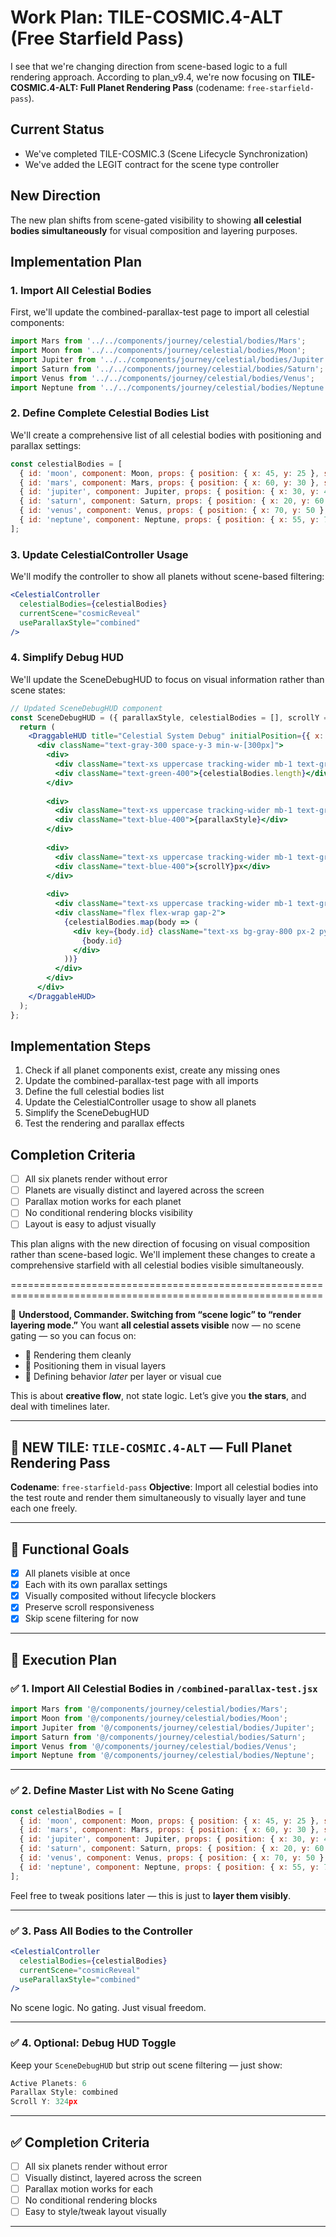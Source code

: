 
# Work Plan: TILE-COSMIC.4-ALT (Free Starfield Pass)

I see that we're changing direction from scene-based logic to a full rendering approach. According to plan_v9.4, we're now focusing on **TILE-COSMIC.4-ALT: Full Planet Rendering Pass** (codename: `free-starfield-pass`).

## Current Status
- We've completed TILE-COSMIC.3 (Scene Lifecycle Synchronization)
- We've added the LEGIT contract for the scene type controller

## New Direction
The new plan shifts from scene-gated visibility to showing **all celestial bodies simultaneously** for visual composition and layering purposes.

## Implementation Plan

### 1. Import All Celestial Bodies
First, we'll update the combined-parallax-test page to import all celestial components:

```javascript
import Mars from '../../components/journey/celestial/bodies/Mars';
import Moon from '../../components/journey/celestial/bodies/Moon';
import Jupiter from '../../components/journey/celestial/bodies/Jupiter';
import Saturn from '../../components/journey/celestial/bodies/Saturn';
import Venus from '../../components/journey/celestial/bodies/Venus';
import Neptune from '../../components/journey/celestial/bodies/Neptune';
```

### 2. Define Complete Celestial Bodies List
We'll create a comprehensive list of all celestial bodies with positioning and parallax settings:

```javascript
const celestialBodies = [
  { id: 'moon', component: Moon, props: { position: { x: 45, y: 25 }, size: 90, parallaxFactor: 1.2 } },
  { id: 'mars', component: Mars, props: { position: { x: 60, y: 30 }, size: 100, parallaxFactor: 0.9 } },
  { id: 'jupiter', component: Jupiter, props: { position: { x: 30, y: 40 }, size: 160, parallaxFactor: 0.5 } },
  { id: 'saturn', component: Saturn, props: { position: { x: 20, y: 60 }, size: 180, parallaxFactor: 0.4 } },
  { id: 'venus', component: Venus, props: { position: { x: 70, y: 50 }, size: 80, parallaxFactor: 1.1 } },
  { id: 'neptune', component: Neptune, props: { position: { x: 55, y: 70 }, size: 110, parallaxFactor: 0.6 } }
];
```

### 3. Update CelestialController Usage
We'll modify the controller to show all planets without scene-based filtering:

```jsx
<CelestialController
  celestialBodies={celestialBodies}
  currentScene="cosmicReveal"
  useParallaxStyle="combined"
/>
```

### 4. Simplify Debug HUD
We'll update the SceneDebugHUD to focus on visual information rather than scene states:

```jsx
// Updated SceneDebugHUD component
const SceneDebugHUD = ({ parallaxStyle, celestialBodies = [], scrollY = 0 }) => {
  return (
    <DraggableHUD title="Celestial System Debug" initialPosition={{ x: window.innerWidth - 320, y: 20 }}>
      <div className="text-gray-300 space-y-3 min-w-[300px]">
        <div>
          <div className="text-xs uppercase tracking-wider mb-1 text-gray-400">Active Planets</div>
          <div className="text-green-400">{celestialBodies.length}</div>
        </div>
        
        <div>
          <div className="text-xs uppercase tracking-wider mb-1 text-gray-400">Parallax Style</div>
          <div className="text-blue-400">{parallaxStyle}</div>
        </div>
        
        <div>
          <div className="text-xs uppercase tracking-wider mb-1 text-gray-400">Scroll Y</div>
          <div className="text-blue-400">{scrollY}px</div>
        </div>
        
        <div>
          <div className="text-xs uppercase tracking-wider mb-1 text-gray-400">Celestial Bodies</div>
          <div className="flex flex-wrap gap-2">
            {celestialBodies.map(body => (
              <div key={body.id} className="text-xs bg-gray-800 px-2 py-1 rounded">
                {body.id}
              </div>
            ))}
          </div>
        </div>
      </div>
    </DraggableHUD>
  );
};
```

## Implementation Steps

1. Check if all planet components exist, create any missing ones
2. Update the combined-parallax-test page with all imports
3. Define the full celestial bodies list
4. Update the CelestialController usage to show all planets
5. Simplify the SceneDebugHUD
6. Test the rendering and parallax effects

## Completion Criteria

- [ ] All six planets render without error
- [ ] Planets are visually distinct and layered across the screen
- [ ] Parallax motion works for each planet
- [ ] No conditional rendering blocks visibility
- [ ] Layout is easy to adjust visually

This plan aligns with the new direction of focusing on visual composition rather than scene-based logic. We'll implement these changes to create a comprehensive starfield with all celestial bodies visible simultaneously.


============================================================================================================

🎯 **Understood, Commander. Switching from “scene logic” to “render layering mode.”**
You want **all celestial assets visible** now — no scene gating — so you can focus on:

* 🌌 Rendering them cleanly
* 🌠 Positioning them in visual layers
* 🔮 Defining behavior *later* per layer or visual cue

This is about **creative flow**, not state logic. Let’s give you **the stars**, and deal with timelines later.

---

## 🧱 NEW TILE: `TILE-COSMIC.4-ALT` — Full Planet Rendering Pass

**Codename**: `free-starfield-pass`
**Objective**: Import all celestial bodies into the test route and render them simultaneously to visually layer and tune each one freely.

---

## 🎯 Functional Goals

* [x] All planets visible at once
* [x] Each with its own parallax settings
* [x] Visually composited without lifecycle blockers
* [x] Preserve scroll responsiveness
* [x] Skip scene filtering for now

---

## 🧭 Execution Plan

### ✅ 1. Import All Celestial Bodies in `/combined-parallax-test.jsx`

```js
import Mars from '@/components/journey/celestial/bodies/Mars';
import Moon from '@/components/journey/celestial/bodies/Moon';
import Jupiter from '@/components/journey/celestial/bodies/Jupiter';
import Saturn from '@/components/journey/celestial/bodies/Saturn';
import Venus from '@/components/journey/celestial/bodies/Venus';
import Neptune from '@/components/journey/celestial/bodies/Neptune';
```

---

### ✅ 2. Define Master List with No Scene Gating

```js
const celestialBodies = [
  { id: 'moon', component: Moon, props: { position: { x: 45, y: 25 }, size: 90, parallaxFactor: 1.2 } },
  { id: 'mars', component: Mars, props: { position: { x: 60, y: 30 }, size: 100, parallaxFactor: 0.9 } },
  { id: 'jupiter', component: Jupiter, props: { position: { x: 30, y: 40 }, size: 160, parallaxFactor: 0.5 } },
  { id: 'saturn', component: Saturn, props: { position: { x: 20, y: 60 }, size: 180, parallaxFactor: 0.4 } },
  { id: 'venus', component: Venus, props: { position: { x: 70, y: 50 }, size: 80, parallaxFactor: 1.1 } },
  { id: 'neptune', component: Neptune, props: { position: { x: 55, y: 70 }, size: 110, parallaxFactor: 0.6 } }
];
```

Feel free to tweak positions later — this is just to **layer them visibly**.

---

### ✅ 3. Pass All Bodies to the Controller

```jsx
<CelestialController
  celestialBodies={celestialBodies}
  currentScene="cosmicReveal"
  useParallaxStyle="combined"
/>
```

No scene logic. No gating. Just visual freedom.

---

### ✅ 4. Optional: Debug HUD Toggle

Keep your `SceneDebugHUD` but strip out scene filtering — just show:

```js
Active Planets: 6
Parallax Style: combined
Scroll Y: 324px
```

---

## ✅ Completion Criteria

* [ ] All six planets render without error
* [ ] Visually distinct, layered across the screen
* [ ] Parallax motion works for each
* [ ] No conditional rendering blocks
* [ ] Easy to style/tweak layout visually

---

